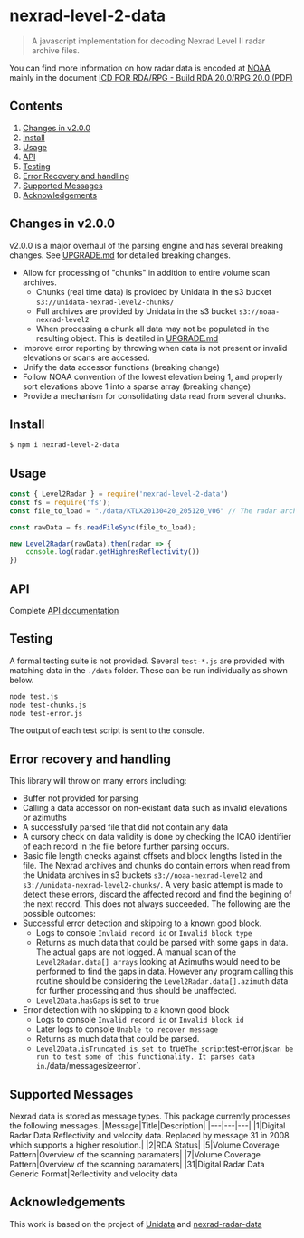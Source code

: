 # nexrad-level-2-data

> A javascript implementation for decoding Nexrad Level II radar archive files.

You can find more information on how radar data is encoded at [NOAA](https://www.roc.noaa.gov/WSR88D/BuildInfo/Files.aspx) mainly in the document [ICD FOR RDA/RPG - Build RDA 20.0/RPG 20.0 (PDF)](https://www.roc.noaa.gov/wsr88d/PublicDocs/ICDs/2620002U.pdf)

## Contents
1. [Changes in v2.0.0](#changes-in-v200)
1. [Install](#install)
1. [Usage](#usage)
1. [API](#api)
1. [Testing](#testing)
1. [Error Recovery and handling](#error-recovery-and-handling)
1. [Supported Messages](#supported-messages)
1. [Acknowledgements](#acknowledgements)

## Changes in v2.0.0

v2.0.0 is a major overhaul of the parsing engine and has several breaking changes. See [UPGRADE.md](UPGRADE.md) for detailed breaking changes.

- Allow for processing of "chunks" in addition to entire volume scan archives.
	- Chunks (real time data) is provided by Unidata in the s3 bucket `s3://unidata-nexrad-level2-chunks/`
	- Full archives are provided by Unidata in the s3 bucket `s3://noaa-nexrad-level2`
	- When processing a chunk all data may not be populated in the resulting object. This is deatiled in [UPGRADE.md](UPGRADE.md)
- Improve error reporting by throwing when data is not present or invalid elevations or scans are accessed.
- Unify the data accessor functions (breaking change)
- Follow NOAA convention of the lowest elevation being 1, and properly sort elevations above 1 into a sparse array (breaking change)
- Provide a mechanism for consolidating data read from several chunks.

## Install

``` bash
$ npm i nexrad-level-2-data
```

## Usage
``` javascript
const { Level2Radar } = require('nexrad-level-2-data')
const fs = require('fs');
const file_to_load = "./data/KTLX20130420_205120_V06" // The radar archive file to load

const rawData = fs.readFileSync(file_to_load);

new Level2Radar(rawData).then(radar => {
    console.log(radar.getHighresReflectivity())
})
```

## API

Complete [API documentation](API.md)

## Testing
A formal testing suite is not provided. Several `test-*.js` are provided with matching data in the `./data` folder. These can be run individually as shown below.
``` bash
node test.js
node test-chunks.js
node test-error.js
```
The output of each test script is sent to the console.

## Error recovery and handling
This library will throw on many errors including:
- Buffer not provided for parsing
- Calling a data accessor on non-existant data such as invalid elevations or azimuths
- A successfully parsed file that did not contain any data
- A cursory check on data validity is done by checking the ICAO identifier of each record in the file before further parsing occurs.
- Basic file length checks against offsets and block lengths listed in the file.
The Nexrad archives and chunks do contain errors when read from the Unidata archives in s3 buckets `s3://noaa-nexrad-level2` and `s3://unidata-nexrad-level2-chunks/`. A very basic attempt is made to detect these errors, discard the affected record and find the begining of the next record. This does not always succeeded. The following are the possible outcomes:
- Successful error detection and skipping to a known good block.
	- Logs to console `Invlaid record id` or `Invalid block type`
	- Returns as much data that could be parsed with some gaps in data. The actual gaps are not logged. A manual scan of the `Level2Radar.data[] arrays` looking at Azimuths would need to be performed to find the gaps in data. However any program calling this routine should be considering the `Level2Radar.data[].azimuth` data for further processing and thus should be unaffected.
	- `Level2Data.hasGaps` is set to `true`
- Error detection with no skipping to a known good block
	- Logs to console `Invalid record id` or `Invalid block id`
	- Later logs to console `Unable to recover message`
	- Returns as much data that could be parsed.
	- `Level2Data.isTruncated is set to `true`
The script `test-error.js` can be run to test some of this functionality. It parses data in `./data/messagesizeerror`.

## Supported Messages
Nexrad data is stored as message types. This package currently processes the following messages.
|Message|Title|Description|
|---|---|---|
|1|Digital Radar Data|Reflectivity and velocity data. Replaced by message 31 in 2008 which supports a higher resolution.|
|2|RDA Status|
|5|Volume Coverage Pattern|Overview of the scanning paramaters|
|7|Volume Coverage Pattern|Overview of the scanning paramaters|
|31|Digital Radar Data Generic Format|Reflectivity and velocity data

## Acknowledgements
This work is based on the project of [Unidata](https://github.com/Unidata/thredds/blob/master/cdm/src/main/java/ucar/nc2/iosp/nexrad2/)
and [nexrad-radar-data](https://github.com/bartholomew91/nexrad-radar-data)